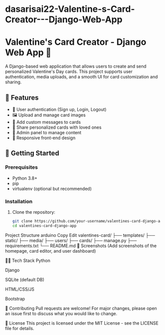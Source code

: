 # dasarisai22-Valentine-s-Card-Creator---Django-Web-App

# Valentine's Card Creator - Django Web App 💌

A Django-based web application that allows users to create and send personalized Valentine's Day cards. This project supports user authentication, media uploads, and a smooth UI for card customization and sharing.

## 🌟 Features

- 💖 User authentication (Sign up, Login, Logout)
- 🖼 Upload and manage card images
- 📝 Add custom messages to cards
- 📩 Share personalized cards with loved ones
- 🧱 Admin panel to manage content
- 📱 Responsive front-end design

## 🚀 Getting Started

### Prerequisites

- Python 3.8+
- pip
- virtualenv (optional but recommended)

### Installation

1. Clone the repository:
   ```bash
   git clone https://github.com/your-username/valentines-card-django-app.git
   cd valentines-card-django-app
 Project Structure
arduino
Copy
Edit
valentines-card/
├── templates/
├── static/
├── media/
├── users/
├── cards/
├── manage.py
├── requirements.txt
└── README.md
📸 Screenshots
(Add screenshots of the homepage, card editor, and user dashboard)

🧑‍💻 Tech Stack
Python

Django

SQLite (default DB)

HTML/CSS/JS

Bootstrap

🤝 Contributing
Pull requests are welcome! For major changes, please open an issue first to discuss what you would like to change.

📄 License
This project is licensed under the MIT License - see the LICENSE file for details.


